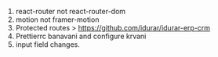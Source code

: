 1. react-router not react-router-dom 
2. motion not framer-motion
3. Protected routes > https://github.com/idurar/idurar-erp-crm
4. Prettierrc banavani and configure krvani
5. input field changes. 